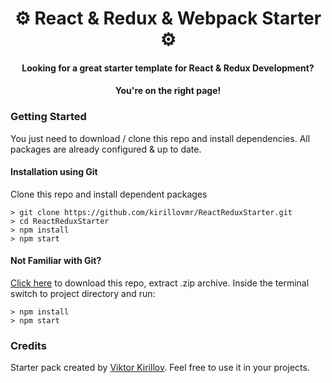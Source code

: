 <h1 align="center">
  ⚙️ React & Redux & Webpack Starter ⚙️
  <br>
</h1>

<h4 align="center">Looking for a great starter template for React & Redux Development?</h4>
<h4 align="center">You're on the right page!</h4>

### Getting Started

You just need to download / clone this repo and install dependencies. All packages are already configured & up to date.

#### Installation using Git
Clone this repo and install dependent packages

```
> git clone https://github.com/kirillovmr/ReactReduxStarter.git
> cd ReactReduxStarter
> npm install
> npm start
```

#### Not Familiar with Git?
[Click here](https://github.com/StephenGrider/ReduxSimpleStarter/archive/master.zip) to download this repo, extract .zip archive. Inside the terminal switch to project directory and run:

```
> npm install
> npm start
```

### Credits

Starter pack created by [Viktor Kirillov](https://github.com/kirillovmr). Feel free to use it in your projects.